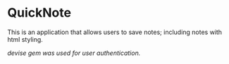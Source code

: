 # QuickNote

This is an application that allows users to save notes; including notes with html styling.

_devise gem was used for user authentication._

